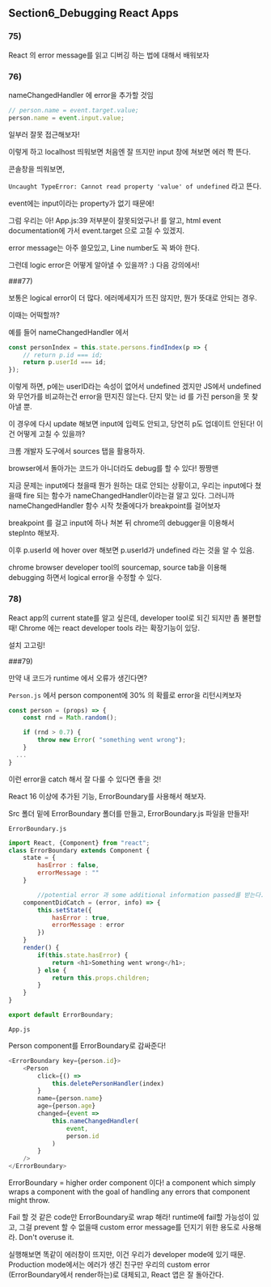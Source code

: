 ## Section6_Debugging React Apps

### 75)

React 의 error message를 읽고 디버깅 하는 법에 대해서 배워보자

### 76)

nameChangedHandler 에 error을 추가할 것임

```javascript
// person.name = event.target.value;
person.name = event.input.value;
```

일부러 잘못 접근해보자!

이렇게 하고 localhost 띄워보면 처음엔 잘 뜨지만 input 창에 쳐보면 에러 쫙 뜬다.

콘솔창을 띄워보면,

`Uncaught TypeError: Cannot read property 'value' of undefined` 라고 뜬다.

event에는 input이라는 property가 없기 때문에!



그럼 우리는 아! App.js:39 저부분이 잘못되었구나! 를 알고, html event documentation에 가서 event.target 으로 고칠 수 있겠지.



error message는 아주 쓸모있고, Line number도 꼭 봐야 한다.

그런데 logic error은 어떻게 알아낼 수 있을까? :) 다음 강의에서!



###77)

보통은 logical error이 더 많다. 에러메세지가 뜨진 않지만, 뭔가 뜻대로 안되는 경우.

이때는 어떡할까?



예를 들어 nameChangedHandler 에서

```javascript
const personIndex = this.state.persons.findIndex(p => {
    // return p.id === id;
    return p.userId === id;
});
```

이렇게 하면, p에는 userID라는 속성이 없어서 undefined 겠지만 JS에서 undefined와 무언가를 비교하는건 error을 떤지진 않는다. 단지 맞는 id 를 가진 person을 못 찾아낼 뿐.



이 경우에 다시 update 해보면 input에 입력도 안되고, 당연히 p도 업데이트 안된다! 이건 어떻게 고칠 수 있을까?



크롬 개발자 도구에서 sources 탭을 활용하자.

browser에서 돌아가는 코드가 아니더라도 debug를 할 수 있다! 짱짱맨



지금 문제는 input에다 쳤을때 뭔가 원하는 대로 안되는 상황이고, 우리는 input에다 쳤을때 fire 되는 함수가 nameChangedHandler이라는걸 알고 있다. 그러니까 nameChangedHandler 함수 시작 첫줄에다가 breakpoint를 걸어보자



breakpoint 를 걸고 input에 하나 쳐본 뒤 chrome의 debugger을 이용해서 stepInto 해보자.

이후 p.userId 에 hover over 해보면 p.userId가 undefined 라는 것을 알 수 있음.



chrome browser developer tool의 sourcemap, source tab을 이용해 debugging 하면서 logical error을 수정할 수 있다.



### 78)

React app의 current state를 알고 싶은데, developer tool로 되긴 되지만 좀 불편할 때! Chrome 에는 react developer tools 라는 확장기능이 있당.

설치 고고링!



###79)

만약 내 코드가 runtime 에서 오류가 생긴다면?

`Person.js` 에서 person component에 30% 의 확률로 error을 리턴시켜보자

```javascript
const person = (props) => {
    const rnd = Math.random();

    if (rnd > 0.7) {
        throw new Error( "something went wrong");
    }
  ...
}
```

이런 error을 catch 해서 잘 다룰 수 있다면 좋을 것!

React 16 이상에 추가된 기능, ErrorBoundary를 사용해서 해보자.

Src 폴더 밑에 ErrorBoundary 폴더를 만들고, ErrorBoundary.js 파일을 만들자!

`ErrorBoundary.js`

```javascript
import React, {Component} from "react";
class ErrorBoundary extends Component {
    state = {
        hasError : false,
        errorMessage : ""
    }

		//potential error 과 some additional information passed를 받는다. 우리가 ErrorBoundary 로 wrap 한 component가 error을 throw 할 때마다 실행될 것임
    componentDidCatch = (error, info) => {
        this.setState({
            hasError : true,
            errorMessage : error
        })
    }
    render() {
        if(this.state.hasError) {
            return <h1>Something went wrong</h1>;
        } else {
            return this.props.children;
        }
    }
}

export default ErrorBoundary;
```



`App.js`

Person component를 ErrorBoundary로 감싸준다!

```javascript
<ErrorBoundary key={person.id}>
    <Person
        click={() =>
            this.deletePersonHandler(index)
        }
        name={person.name}
        age={person.age}
        changed={event =>
            this.nameChangedHandler(
                event,
                person.id
            )
        }
    />
</ErrorBoundary>
```



ErrorBoundary = higher order component 이다! a component which simply wraps a component with the goal of handling any errors that component might throw.



Fail 할 것 같은 code만 ErrorBoundary로 wrap 해라! runtime에 fail할 가능성이 있고, 그걸 prevent 할 수 없을때 custom error message를 던지기 위한 용도로 사용해라. Don't overuse it.



실행해보면 똑같이 에러창이 뜨지만, 이건 우리가 developer mode에 있기 때문. Production mode에서는 에러가 생긴 친구만 우리의 custom error (ErrorBoundary에서 render하는)로 대체되고, React 앱은 잘 돌아간다.

